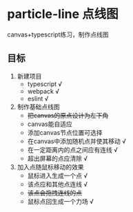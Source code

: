 # particle-line 点线图
canvas+typescript练习，制作点线图

## 目标
1. 新建项目
   - typescript √
   - webpack    √
   - eslint     √
2. 制作基础点线图
   - ~~把canvas的原点设计为左下角~~
   - canvas能自适应
   - 添加canvas节点位置可选择
   - 在canvas中添加随机点并使其移动   √
   - 在一定距离内的点之间应有连线     √
   - 超出屏幕的点应清除               √
3. 加入点随鼠标移动的效果
   - 鼠标进入生成一个点   √
   - 该点应和其他点连线   √
   - ~~该点会拖拽连线的点~~
   - 鼠标点回生成一个力场 √
  
